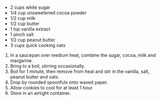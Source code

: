 * 2 cups white sugar
* 1/4 cup unsweetened cocoa powder
* 1/2 cup milk
* 1/2 cup butter
* 1 tsp vanilla extract
* 1 pinch salt
* 1/2 cup peanut butter
* 3 cups quick cooking oats

1. In a saucepan over medium heat, combine the sugar, cocoa, milk and margarine. 
2. Bring to a boil, stirring occasionally. 
3. Boil for 1 minute, then remove from heat and stir in the vanilla, salt, peanut butter and oats.
4. Drop by rounded spoonfuls onto waxed paper. 
5. Allow cookies to cool for at least 1 hour. 
6. Store in an airtight container.
